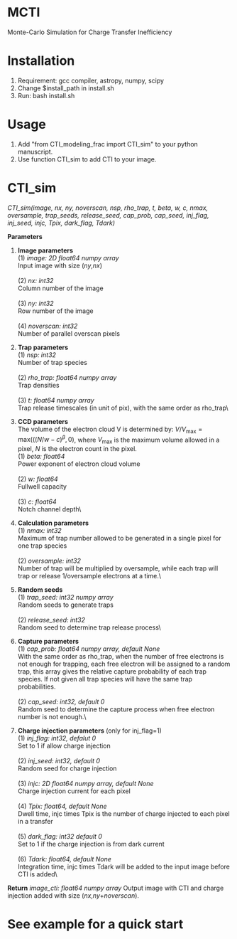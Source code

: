 # MCTI
Monte-Carlo Simulation for Charge Transfer Inefficiency
# Installation
1. Requirement: gcc compiler, astropy, numpy, scipy
2. Change $install_path in install.sh
3. Run: bash install.sh
# Usage
1. Add "from CTI_modeling_frac import CTI_sim" to your python manuscript.
2. Use function CTI_sim to add CTI to your image.
# CTI_sim
_CTI_sim(image, nx, ny, noverscan, nsp, rho_trap, t, beta, w, c, nmax, oversample, trap_seeds, release_seed, cap_prob, cap_seed, inj_flag, inj_seed, injc, Tpix, dark_flag, Tdark)_

__Parameters__

1. __Image parameters__\
(1) *image: 2D float64 numpy array*\
    Input image with size (*ny*,*nx*)\
   \
(2) *nx: int32*\
    Column number of the image\
   \
(3) *ny: int32*\
    Row number of the image\
   \
(4) *noverscan: int32*\
    Number of parallel overscan pixels
   
2. __Trap parameters__\
(1) *nsp: int32*\
    Number of trap species\
   \
(2) *rho_trap: float64 numpy array*\
    Trap densities\
   \
(3) *t: float64 numpy array*\
    Trap release timescales (in unit of pix), with the same order as rho_trap\
   
3. __CCD parameters__\
The volume of the electron cloud V is determined by: $V/V_{\mathrm{max}} = \mathrm{max}(((N/w-c)^{\beta},0)$, where $V_{\mathrm{max}}$ is the maximum volume allowed in a pixel, $N$ is the electron count in the pixel.\
(1) *beta: float64*\
    Power exponent of electron cloud volume \
   \
(2) *w: float64*\
    Fullwell capacity\
   \
(3) *c: float64*\
    Notch channel depth\
   
4. __Calculation parameters__\
(1) *nmax: int32*\
Maximum of trap number allowed to be generated in a single pixel for one trap species\
\
(2) *oversample: int32*\
Number of trap will be multiplied by oversample, while each trap will trap or release 1/oversample electrons at a time.\

5. __Random seeds__\
(1) *trap_seed: int32 numpy array*\
Random seeds to generate traps\
\
(2) *release_seed: int32*\
Random seed to determine trap release process\

6. __Capture parameters__\
(1) *cap_prob: float64 numpy array, default None*\
With the same order as rho_trap, when the number of free electrons is not enough for trapping, each free electron will be assigned to a random trap, this array gives the relative capture probability of each trap species. If not given all trap species will have the same trap probabilities.\
\
(2) *cap_seed: int32, default 0*\
Random seed to determine the capture process when free electron number is not enough.\

7. __Charge injection parameters__ (only for inj_flag=1)\
(1) *inj_flag: int32, defalut 0*\
Set to 1 if allow charge injection\
\
(2) *inj_seed: int32, default 0*\
Random seed for charge injection\
\
(3) *injc: 2D float64 numpy array, default None*\
Charge injection current for each pixel\
\
(4) *Tpix: float64, default None*\
Dwell time, injc times Tpix is the number of charge injected to each pixel in a transfer\
\
(5) *dark_flag: int32 default 0*\
Set to 1 if the charge injection is from dark current\
\
(6) *Tdark: float64, default None*\
Integration time, injc times Tdark will be added to the input image before CTI is added\

__Return__
*image_cti: float64 numpy array*
Output image with CTI and charge injection added with size (*nx*,*ny*+*noverscan*). 
# See example for a quick start
